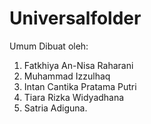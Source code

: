 # Universalfolder
Umum
Dibuat oleh:

1. Fatkhiya An-Nisa Raharani
2. Muhammad Izzulhaq 
3. Intan Cantika Pratama Putri
4. Tiara Rizka Widyadhana
5. Satria Adiguna. 
